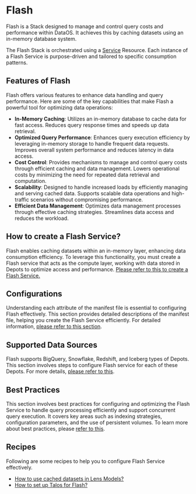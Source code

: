 # Flash

Flash is a Stack designed to manage and control query costs and performance within DataOS. It achieves this by caching datasets using an in-memory database system.

The Flash Stack is orchestrated using a [Service](/resources/service/) Resource. Each instance of a Flash Service is purpose-driven and tailored to specific consumption patterns.


## Features of Flash

Flash offers various features to enhance data handling and query performance. Here are some of the key capabilities that make Flash a powerful tool for optimizing data operations:

- **In-Memory Caching**: Utilizes an in-memory database to cache data for fast access. Reduces query response times and speeds up data retrieval.
- **Optimized Query Performance**: Enhances query execution efficiency by leveraging in-memory storage to handle frequent data requests. Improves overall system performance and reduces latency in data access.
- **Cost Control**: Provides mechanisms to manage and control query costs through efficient caching and data management. Lowers operational costs by minimizing the need for repeated data retrieval and computation.
- **Scalability**: Designed to handle increased loads by efficiently managing and serving cached data. Supports scalable data operations and high-traffic scenarios without compromising performance.
- **Efficient Data Management**: Optimizes data management processes through effective caching strategies. Streamlines data access and reduces the workload.

## How to create a Flash Service?

Flash enables caching datasets within an in-memory layer, enhancing data consumption efficiency. To leverage this functionality, you must create a Flash service that acts as the compute layer, working with data stored in Depots to optimize access and performance. [Please refer to this to create a Flash Service.](/resources/stacks/flash/flash_service/)

## Configurations

Understanding each attribute of the manifest file is essential to configuring Flash effectively. This section provides detailed descriptions of the manifest file, helping you create the Flash Service efficiently. For detailed information, [please refer to this section](/resources/stacks/flash/configurations/).

## Supported Data Sources

Flash supports BigQuery, Snowflake, Redshift, and Iceberg types of Depots. This section involves steps to configure Flash service for each of these Depots. For more details, [please refer to this](/resources/stacks/flash/data_sources/).

## Best Practices

This section involves best practices for configuring and optimizing the Flash Service to handle query processing efficiently and support concurrent query execution. It covers key areas such as indexing strategies, configuration parameters, and the use of persistent volumes. To learn more about best practices, please [refer to this](/resources/stacks/flash/best_practices/).

## Recipes

Following are some recipes to help you to configure Flash Service effectively.

- [How to use cached datasets in Lens Models?](/resources/stacks/flash/recipes/lens/)
- [How to set up Talos for Flash?](/resources/stacks/flash/recipes/talos/)

